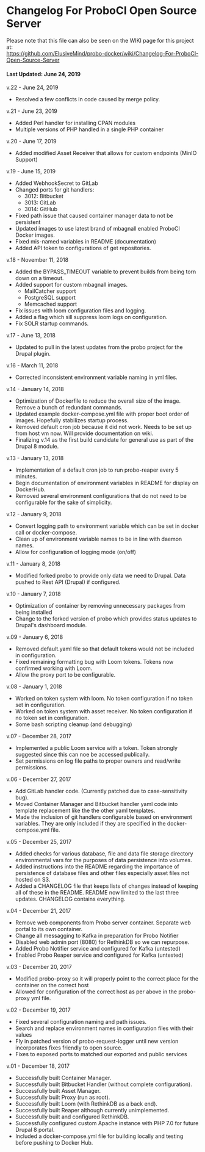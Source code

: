 # Changelog For ProboCI Open Source Server

Please note that this file can also be seen on the WIKI page for this project at:  
https://github.com/ElusiveMind/probo-docker/wiki/Changelog-For-ProboCI-Open-Source-Server

#### Last Updated: June 24, 2019

v.22 - June 24, 2019
  - Resolved a few conflicts in code caused by merge policy.

v.21 - June 23, 2019
  - Added Perl handler for installing CPAN modules
  - Multiple versions of PHP handled in a single PHP container

v.20 - June 17, 2019
  - Added modified Asset Receiver that allows for custom endpoints (MinIO Support)

v.19 - June 15, 2019
  - Added WebhookSecret to GitLab
  - Changed ports for git handlers:
    - 3012: Bitbucket
    - 3013: GitLab
    - 3014: GitHub
  - Fixed path issue that caused container manager data to not be persistent
  - Updated images to use latest brand of mbagnall enabled ProboCI Docker images.
  - Fixed mis-named variables in README (documentation)
  - Added API token to configurations of get repositories. 

v.18 - November 11, 2018
  - Added the BYPASS_TIMEOUT variable to prevent builds from being torn down on a timeout.
  - Added support for custom mbagnall images.
    - MailCatcher support
    - PostgreSQL support
    - Memcached support
  - Fix issues with loom configuration files and logging.
  - Added a flag which sill suppress loom logs on configuration.
  - Fix SOLR startup commands.

v.17 - June 13, 2018
  - Updated to pull in the latest updates from the probo project for the Drupal plugin.

v.16 - March 11, 2018
  - Corrected inconsistent environment variable naming in yml files.

v.14 - January 14, 2018
  - Optimization of Dockerfile to reduce the overall size of the image. Remove a bunch of redundant commands.
  - Updated example docker-compose.yml file with proper boot order of images. Hopefully stabilizes startup process.
  - Removed default cron job because it did not work. Needs to be set up from host vm now. Will provide documentation on wiki.
  - Finalizing v.14 as the first build candidate for general use as part of the Drupal 8 module. 

v.13 - January 13, 2018
  - Implementation of a default cron job to run probo-reaper every 5 minutes.
  - Begin documentation of environment variables in README for display on DockerHub.
  - Removed several environment configurations that do not need to be configurable for the sake of simplicity.

v.12 - January 9, 2018
  - Convert logging path to environment variable which can be set in docker call or docker-compose.
  - Clean up of environment variable names to be in line with daemon names.
  - Allow for configuration of logging mode (on/off)

v.11 - January 8, 2018
  - Modified forked probo to provide only data we need to Drupal. Data pushed to Rest API (Drupal) if configured.

v.10 - January 7, 2018
  - Optimization of container by removing unnecessary packages from being installed
  - Change to the forked version of probo which provides status updates to Drupal's dashboard module.

v.09 - January 6, 2018
  - Removed default.yaml file so that default tokens would not be included in configuration.
  - Fixed remaining formatting bug with Loom tokens. Tokens now confirmed working with Loom.
  - Allow the proxy port to be configurable.

v.08 - January 1, 2018
  - Worked on token system with loom. No token configuration if no token set in configuration.
  - Worked on token system with asset receiver. No token configuration if no token set in configuration.
  - Some bash scripting cleanup (and debugging)

v.07 - December 28, 2017
  - Implemented a public Loom service with a token. Token strongly suggested since this can noe be accessed publically.
  - Set permissions on log file paths to proper owners and read/write permissions.

v.06 - December 27, 2017  
  - Add GitLab handler code. (Currently patched due to case-sensitivity bug).
  - Moved Container Manager and Bitbucket handler yaml code into template replacement like the the other yaml templates.
  - Made the inclusion of git handlers configurable based on environment variables. They are  only included if they are specified in the docker-compose.yml file.

v.05 - December 25, 2017
  - Added checks for various database, file and data file storage directory environmental vars for the purposes of data persistence into volumes.
  - Added instructions into the README regarding the importance of persistence of database files  and other files especially asset files not hosted on S3.
  - Added a CHANGELOG file that keeps lists of changes instead of keeping all of these in the README. README now limited to the last three updates. CHANGELOG contains everything.

v.04 - December 21, 2017
  - Remove web components from Probo server container. Separate web portal to its own container.
  - Change all messagging to Kafka in preparation for Probo Notifier
  - Disabled web admin port (8080) for RethinkDB so we can repurpose.
  - Added Probo Notifier service and configured for Kafka (untested)
  - Enabled Probo Reaper service and configured for Kafka (untested)
  
v.03 - December 20, 2017
  - Modified probo-proxy so it will properly point to the correct place for the container on the correct host
  - Allowed for configuration of the correct host as per above in the probo-proxy yml file.

v.02 - December 19, 2017
  - Fixed several configuration naming and path issues.
  - Search and replace environment names in configuration files with their values
  - Fly in patched version of probo-request-logger until new version incorporates fixes friendly to open source.
  - Fixes to exposed ports to matched our exported and public services

v.01 - December 18, 2017
  - Successfully built Container Manager.
  - Successfully built Bitbucket Handler (without complete configuration).
  - Successfully built Asset Manager.
  - Successfully built Proxy (run as root).
  - Successfully built Loom (with RethinkDB as a back end).
  - Successfully built Reaper although currently unimplemented.
  - Successfully built and configured RethinkDB.
  - Successfully configured custom Apache instance with PHP 7.0 for future Drupal 8 portal.
  - Included a docker-compose.yml file for building locally and testing before pushing to Docker Hub.